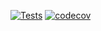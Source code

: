 [![Tests](https://github.com/SierraJC/terraform-provider-coolify/actions/workflows/test.yml/badge.svg?branch=main)](https://github.com/SierraJC/terraform-provider-coolify/actions/workflows/test.yml) 
[![codecov](https://codecov.io/gh/SierraJC/terraform-provider-coolify/graph/badge.svg?token=63aeH0TuP2)](https://codecov.io/gh/SierraJC/terraform-provider-coolify)


